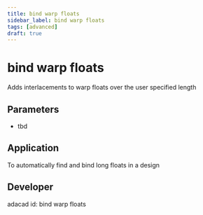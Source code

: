 ```yaml
---
title: bind warp floats
sidebar_label: bind warp floats
tags: [advanced]
draft: true
---
```

# bind warp floats
Adds interlacements to warp floats over the user specified length

<!--![file](./img/bind warp floats.png)-->

## Parameters
- tbd

## Application
To automatically find and bind long floats in a design
## Developer
adacad id: bind warp floats
